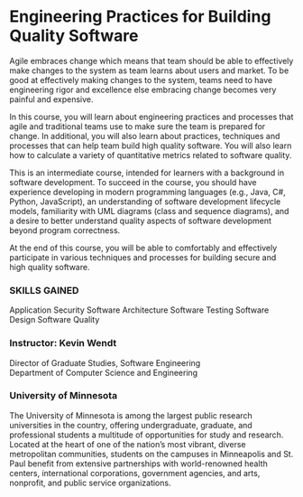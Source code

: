 # Engineering Practices for Building Quality Software

Agile embraces change which means that team should be able to effectively make changes to the system as team learns about users and market.  To be good at effectively making changes to the system, teams need to have engineering rigor and excellence else embracing change becomes very painful and expensive.  

In this course, you will learn about engineering practices and processes that agile and traditional teams use to make sure the team is prepared for change. In additional, you will also learn about practices, techniques and processes that can help team build high quality software. You will also learn how to calculate a variety of quantitative metrics related to software quality.

This is an intermediate course, intended for learners with a background in software development. To succeed in the course, you should have experience developing in modern programming languages (e.g., Java, C#, Python, JavaScript), an understanding of software development lifecycle models, familiarity with UML diagrams (class and sequence diagrams), and a desire to better understand quality aspects of software development beyond program correctness.

At the end of this course, you will be able to comfortably and effectively participate in various techniques and processes for building secure and high quality software.


### SKILLS GAINED
Application Security
Software Architecture
Software Testing
Software Design
Software Quality


### Instructor: Kevin Wendt
Director of Graduate Studies, Software Engineering<br>
Department of Computer Science and Engineering

### University of Minnesota
The University of Minnesota is among the largest public research universities in the country, offering undergraduate, graduate, and professional students a multitude of opportunities for study and research. Located at the heart of one of the nation’s most vibrant, diverse metropolitan communities, students on the campuses in Minneapolis and St. Paul benefit from extensive partnerships with world-renowned health centers, international corporations, government agencies, and arts, nonprofit, and public service organizations.

